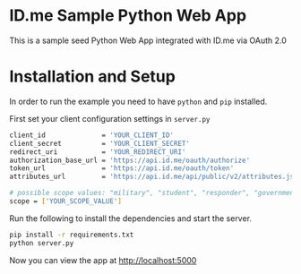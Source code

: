 # ID.me Sample Python Web App
This is a sample seed Python Web App integrated with ID.me via OAuth 2.0

# Installation and Setup
In order to run the example you need to have `python` and `pip` installed.

First set your client configuration settings in `server.py`

````bash
client_id              = 'YOUR_CLIENT_ID'
client_secret          = 'YOUR_CLIENT_SECRET'
redirect_uri           = 'YOUR_REDIRECT_URI'
authorization_base_url = 'https://api.id.me/oauth/authorize'
token_url              = 'https://api.id.me/oauth/token'
attributes_url         = 'https://api.id.me/api/public/v2/attributes.json'

# possible scope values: "military", "student", "responder", "government", "teacher"
scope = ['YOUR_SCOPE_VALUE']
````

Run the following to install the dependencies and start the server.

````bash
pip install -r requirements.txt
python server.py
````

Now you can view the app at [http://localhost:5000](http://localhost:5000)
